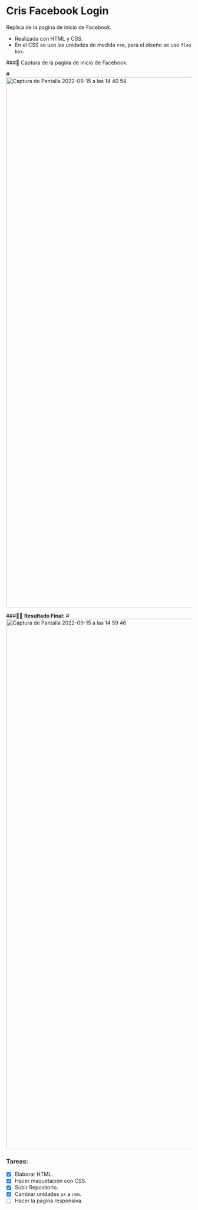 # Cris Facebook Login

Replica de la pagina de inicio de Facebook.
- Realizada con HTML y CSS.
- En el CSS se uso las unidades de medida ```rem```, para el diseño se uso ```flex box```.

###📸 Captura de la pagina de inicio de Facebook:

#<img width="1439" alt="Captura de Pantalla 2022-09-15 a las 14 40 54" src="https://user-images.githubusercontent.com/53755601/190406273-77e1a7b8-476f-4f31-a5e0-7cd786a8a5c7.png">


###👨‍💻 **Resultado Final:**
#<img width="1439" alt="Captura de Pantalla 2022-09-15 a las 14 59 46" src="https://user-images.githubusercontent.com/53755601/190410409-9ab3830d-a36c-4de3-8afc-7c153872af57.png">

### Tareas:
- [x] Elaborar HTML.
- [x] Hacer maquetación con CSS.
- [x] Subir Repositorio.
- [x] Cambiar unidades ```px``` a ```rem```.
- [ ] Hacer la pagina responsiva.
